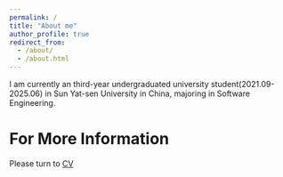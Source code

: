 ```yaml
---
permalink: /
title: "About me"
author_profile: true
redirect_from: 
  - /about/
  - /about.html
---
```


I am currently an third-year undergraduated university student(2021.09-2025.06) in Sun Yat-sen University in China, majoring in Software Engineering.

For More Information
======

Please turn to [CV](https://michael112233.github.io/cv/)